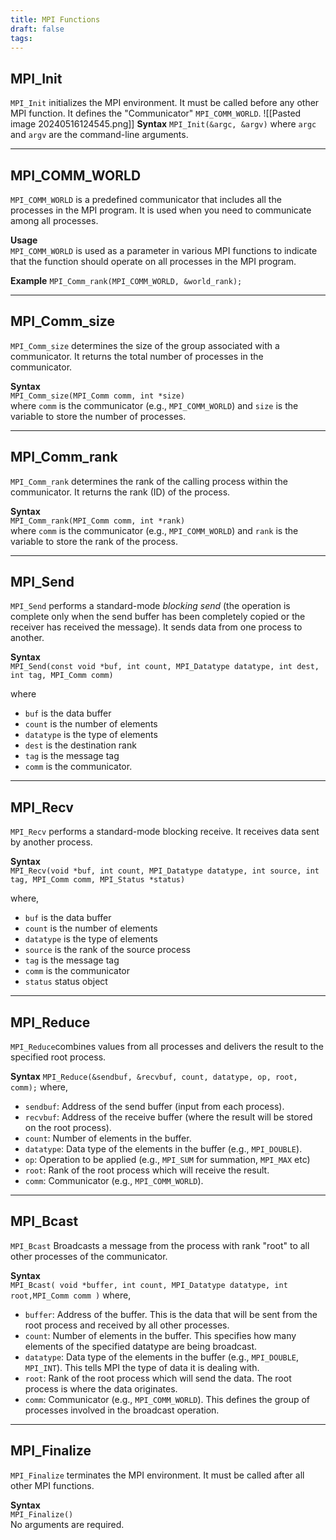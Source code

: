 ```yaml
---
title: MPI Functions
draft: false
tags:
---
```

  
## MPI_Init
`MPI_Init` initializes the MPI environment. It must be called before any other MPI function. It defines the "Communicator" `MPI_COMM_WORLD`.
![[Pasted image 20240516124545.png]]
**Syntax**
`MPI_Init(&argc, &argv)` 
where `argc` and `argv` are the command-line arguments.

---
## MPI_COMM_WORLD

`MPI_COMM_WORLD` is a predefined communicator that includes all the processes in the MPI program. It is used when you need to communicate among all processes.

**Usage**  
`MPI_COMM_WORLD` is used as a parameter in various MPI functions to indicate that the function should operate on all processes in the MPI program.

**Example**
`MPI_Comm_rank(MPI_COMM_WORLD, &world_rank);`

---

## MPI_Comm_size
`MPI_Comm_size` determines the size of the group associated with a communicator. It returns the total number of processes in the communicator.

**Syntax**  
`MPI_Comm_size(MPI_Comm comm, int *size)`  
where `comm` is the communicator (e.g., `MPI_COMM_WORLD`) and `size` is the variable to store the number of processes.

---
## MPI_Comm_rank

`MPI_Comm_rank` determines the rank of the calling process within the communicator. It returns the rank (ID) of the process.

**Syntax**  
`MPI_Comm_rank(MPI_Comm comm, int *rank)`  
where `comm` is the communicator (e.g., `MPI_COMM_WORLD`) and `rank` is the variable to store the rank of the process.

---
## MPI_Send
`MPI_Send` performs a standard-mode *blocking send* (the operation is complete only when the send buffer has been completely copied or the receiver has received the message). It sends data from one process to another.

**Syntax**  
`MPI_Send(const void *buf, int count, MPI_Datatype datatype, int dest, int tag, MPI_Comm comm)`  

where 
- `buf` is the data buffer
- `count` is the number of elements
- `datatype` is the type of elements
- `dest` is the destination rank
- `tag` is the message tag
- `comm` is the communicator.

---

## MPI_Recv

`MPI_Recv` performs a standard-mode blocking receive. It receives data sent by another process.

**Syntax**  
`MPI_Recv(void *buf, int count, MPI_Datatype datatype, int source, int tag, MPI_Comm comm, MPI_Status *status)`  

where,
- `buf` is the data buffer
- `count` is the number of elements
- `datatype` is the type of elements
- `source` is the rank of the source process
- `tag` is the message tag
- `comm` is the communicator
- `status` status object


---
## MPI_Reduce
`MPI_Reduce`combines values from all processes and delivers the result to the specified root process.

**Syntax**
`MPI_Reduce(&sendbuf, &recvbuf, count, datatype, op, root, comm);`
where,
- `sendbuf`: Address of the send buffer (input from each process).
- `recvbuf`: Address of the receive buffer (where the result will be stored on the root process).
- `count`: Number of elements in the buffer.
- `datatype`: Data type of the elements in the buffer (e.g., `MPI_DOUBLE`).
- `op`: Operation to be applied (e.g., `MPI_SUM` for summation, `MPI_MAX` etc)
- `root`: Rank of the root process which will receive the result.
- `comm`: Communicator (e.g., `MPI_COMM_WORLD`).
---
## MPI_Bcast 
`MPI_Bcast` Broadcasts a message from the process with rank "root" to all other processes of the communicator.

**Syntax**  
`MPI_Bcast( void *buffer, int count, MPI_Datatype datatype, int root,MPI_Comm comm )`
where, 
- `buffer`: Address of the buffer. This is the data that will be sent from the root process and received by all other processes.
- `count`: Number of elements in the buffer. This specifies how many elements of the specified datatype are being broadcast.
- `datatype`: Data type of the elements in the buffer (e.g., `MPI_DOUBLE`, `MPI_INT`). This tells MPI the type of data it is dealing with.
- `root`: Rank of the root process which will send the data. The root process is where the data originates.
- `comm`: Communicator (e.g., `MPI_COMM_WORLD`). This defines the group of processes involved in the broadcast operation.
---

## MPI_Finalize
`MPI_Finalize` terminates the MPI environment. It must be called after all other MPI functions.

**Syntax**  
`MPI_Finalize()`  
No arguments are required.
